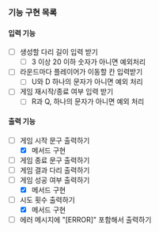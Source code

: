 ### 기능 구현 목록

#### 입력 기능
- [ ] 생성할 다리 길이 입력 받기
  - [ ] 3 이상 20 이하 숫자가 아니면 예외처리
- [ ] 라운드마다 플레이어가 이동할 칸 입력받기
  - [ ] U와 D 하나의 문자가 아니면 예외 처리
- [ ] 게임 재시작/종료 여부 입력 받기
  - [ ] R과 Q, 하나의 문자가 아니면 예외 처리

#### 출력 기능

- [ ] 게임 시작 문구 출력하기
  - [x] 메서드 구현
- [ ] 게임 종료 문구 출력하기
- [ ] 게임 결과 다리 출력하기
- [ ] 게임 성공 여부 출력하기
  - [x] 메서드 구현
- [ ] 시도 횟수 출력하기
  - [x] 메서드 구현
- [ ] 에러 메시지에 "[ERROR]" 포함해서 출력하기
